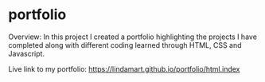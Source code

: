 # portfolio

Overview:  In this project I created a portfolio highlighting the projects I have completed along with different coding learned through HTML, CSS and Javascript.

Live link to my portfolio: https://lindamart.github.io/portfolio/html.index
